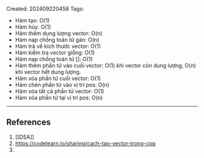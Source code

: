 Created: 202409220458
Tags: 


- Hàm tạo: O(1)
- Hàm hủy: O(1)
- Hàm thêm dung lượng vector: O(n)
- Hàm nạp chồng toán tử gán: O(n)
- Hàm trả về kích thước vector: O(1)
- Hàm kiểm tra vector giỗng: O(1)
- Hàm nạp chồng toán tử []: O(1)
- Hàm thêm phần tử vào cuối vector: O(1) khi vector còn dung lượng, O(n) khi vector hết dung lượng.
- Hàm xóa phần tử cuối vector: O(1)
- Hàm chèn phần tử vào vị trí pos: O(n)
- Hàm xóa tất cả phần tử vector: O(1)
- Hàm xóa phần tử tại vị trí pos: O(n)


-----
## References
1. [[DSA]]
2. https://codelearn.io/sharing/cach-tao-vector-trong-cpp
3. 
